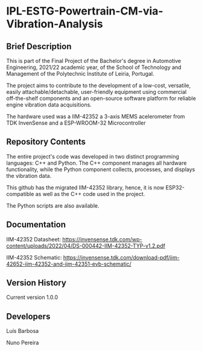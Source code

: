 # IPL-ESTG-Powertrain-CM-via-Vibration-Analysis

Brief Description
-------------------
This is part of the Final Project of the Bachelor's degree in Automotive Engineering, 2021/22 academic year, of the School of Technology and Management of the Polytechnic Institute of Leiria, Portugal.

The project  aims to contribute to the development of a low-cost, versatile, easily attachable/detachable, user-friendly equipment using commercial off-the-shelf components and an open-source software platform for reliable engine vibration data acquisitions.  

The hardware used was a IIM-42352 a 3-axis MEMS acelerometer from TDK InvenSense and a ESP-WROOM-32 Microcontroller

Repository Contents
-------------------
The entire project's code was developed in two distinct programming languages: C++ and Python. The C++ component manages all hardware functionality, while the Python component collects, processes, and displays the vibration data. 

This github has the migrated IIM-42352 library, hence, it is now ESP32-compatible as well as the C++ code used in the project.

The Python scripts are also available.

Documentation
--------------
IIM-42352 Datasheet: https://invensense.tdk.com/wp-content/uploads/2022/04/DS-000442-IIM-42352-TYP-v1.2.pdf

IIM-42352 Schematic: https://invensense.tdk.com/download-pdf/iim-42652-iim-42352-and-iim-42351-evb-schematic/


Version History
---------------
Current version 1.0.0


Developers
---------------
Luís Barbosa 

Nuno Pereira


